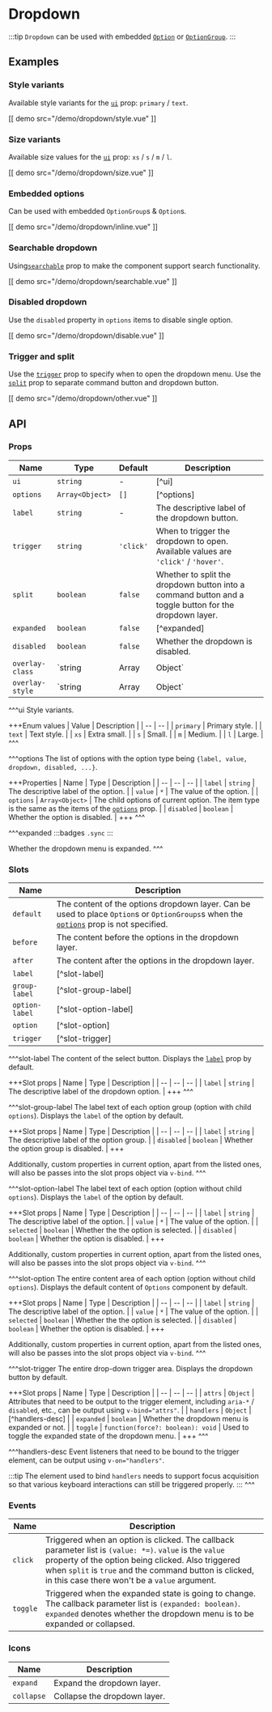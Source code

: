 # Dropdown

:::tip
`Dropdown` can be used with embedded [`Option`](./option) or [`OptionGroup`](./option-group).
:::

## Examples

### Style variants

Available style variants for the [`ui`](#props-ui) prop: `primary` / `text`.

[[ demo src="/demo/dropdown/style.vue" ]]

### Size variants

Available size values for the [`ui`](#props-ui) prop: `xs` / `s` / `m` / `l`.

[[ demo src="/demo/dropdown/size.vue" ]]

### Embedded options

Can be used with embedded `OptionGroup`s & `Option`s.

[[ demo src="/demo/dropdown/inline.vue" ]]

### Searchable dropdown

Using[`searchable`](#props-searchable) prop to make the component support search functionality.

[[ demo src="/demo/dropdown/searchable.vue" ]]

### Disabled dropdown

Use the `disabled` property in `options` items to disable single option.

[[ demo src="/demo/dropdown/disable.vue" ]]

### Trigger and split

Use the [`trigger`](#props-trigger) prop to specify when to open the dropdown menu. Use the [`split`](#props-split) prop to separate command button and dropdown button.

[[ demo src="/demo/dropdown/other.vue" ]]

## API

### Props

| Name | Type | Default | Description |
| -- | -- | -- | -- |
| ``ui`` | `string` | - | [^ui] |
| ``options`` | `Array<Object>` | `[]` | [^options] |
| ``label`` | `string` | - | The descriptive label of the dropdown button. |
| ``trigger`` | `string` | `'click'` | When to trigger the dropdown to open. Available values are `'click'` / `'hover'`. |
| ``split`` | `boolean` | `false` | Whether to split the dropdown button into a command button and a toggle button for the dropdown layer. |
| ``expanded`` | `boolean` | `false` | [^expanded] |
| ``disabled`` | `boolean` | `false` | Whether the dropdown is disabled. |
| ``overlay-class`` | `string | Array | Object` | - | See the [`overlay-class`](./overlay#props-overlay-class) prop of the [`Overlay`](./overlay) component. |
| ``overlay-style`` | `string | Array | Object` | - | See the [`overlay-style`](./overlay#props-overlay-style) prop of the [`Overlay`](./overlay) component. |

^^^ui
Style variants.

+++Enum values
| Value | Description |
| -- | -- |
| `primary` | Primary style. |
| `text` | Text style. |
| `xs` | Extra small. |
| `s` | Small. |
| `m` | Medium. |
| `l` | Large. |
^^^

^^^options
The list of options with the option type being `{label, value, dropdown, disabled, ...}`.

+++Properties
| Name | Type | Description |
| -- | -- | -- |
| `label` | `string` | The descriptive label of the option. |
| `value` | `*` | The value of the option. |
| `options` | `Array<Object>` | The child options of current option. The item type is the same as the items of the [`options`](#props-options) prop. |
| `disabled` | `boolean` | Whether the option is disabled. |
+++
^^^

^^^expanded
:::badges
`.sync`
:::

Whether the dropdown menu is expanded.
^^^

### Slots

| Name | Description |
| -- | -- |
| ``default`` | The content of the options dropdown layer. Can be used to place `Option`s or `OptionGroups`s when the [`options`](#props-options) prop is not specified. |
| ``before`` | The content before the options in the dropdown layer. |
| ``after`` | The content after the options in the dropdown layer. |
| ``label`` | [^slot-label] |
| ``group-label`` | [^slot-group-label] |
| ``option-label`` | [^slot-option-label] |
| ``option`` | [^slot-option] |
| ``trigger`` | [^slot-trigger] |

^^^slot-label
The content of the select button. Displays the [`label`](#props-label) prop by default.

+++Slot props
| Name | Type | Description |
| -- | -- | -- |
| `label` | `string` | The descriptive label of the dropdown option. |
+++
^^^

^^^slot-group-label
The label text of each option group (option with child `options`). Displays the `label` of the option by default.

+++Slot props
| Name | Type | Description |
| -- | -- | -- |
| `label` | `string` | The descriptive label of the option group. |
| `disabled` | `boolean` | Whether the option group is disabled. |
+++

Additionally, custom properties in current option, apart from the listed ones, will also be passes into the slot props object via `v-bind`.
^^^

^^^slot-option-label
The label text of each option (option without child `options`). Displays the `label` of the option by default.

+++Slot props
| Name | Type | Description |
| -- | -- | -- |
| `label` | `string` | The descriptive label of the option. |
| `value` | `*` | The value of the option. |
| `selected` | `boolean` | Whether the the option is selected. |
| `disabled` | `boolean` | Whether the option is disabled. |
+++

Additionally, custom properties in current option, apart from the listed ones, will also be passes into the slot props object via `v-bind`.
^^^

^^^slot-option
The entire content area of each option (option without child `options`). Displays the default content of `Options` component by default.

+++Slot props
| Name | Type | Description |
| -- | -- | -- |
| `label` | `string` | The descriptive label of the option. |
| `value` | `*` | The value of the option. |
| `selected` | `boolean` | Whether the the option is selected. |
| `disabled` | `boolean` | Whether the option is disabled. |
+++

Additionally, custom properties in current option, apart from the listed ones, will also be passes into the slot props object via `v-bind`.
^^^

^^^slot-trigger
The entire drop-down trigger area. Displays the dropdown button by default.

+++Slot props
| Name | Type | Description |
| -- | -- | -- |
| `attrs` | `Object` | Attributes that need to be output to the trigger element, including `aria-*` / `disabled`, etc., can be output using `v-bind="attrs"`. |
| `handlers` | `Object` | [^handlers-desc] |
| `expanded` | `boolean` | Whether the dropdown menu is expanded or not. |
| `toggle` | `function(force?: boolean): void` | Used to toggle the expanded state of the dropdown menu. |
+++
^^^

^^^handlers-desc
Event listeners that need to be bound to the trigger element, can be output using `v-on="handlers"`.

:::tip
The element used to bind `handlers` needs to support focus acquisition so that various keyboard interactions can still be triggered properly.
:::
^^^

### Events

| Name | Description |
| -- | -- |
| ``click`` | Triggered when an option is clicked. The callback parameter list is `(value: *=)`. `value` is the `value` property of the option being clicked. Also triggered when `split` is `true` and the command button is clicked, in this case there won't be a `value` argument. |
| ``toggle`` | Triggered when the expanded state is going to change. The callback parameter list is `(expanded: boolean)`. `expanded` denotes whether the dropdown menu is to be expanded or collapsed. |

### Icons

| Name | Description |
| -- | -- |
| ``expand`` | Expand the dropdown layer. |
| ``collapse`` | Collapse the dropdown layer. |
